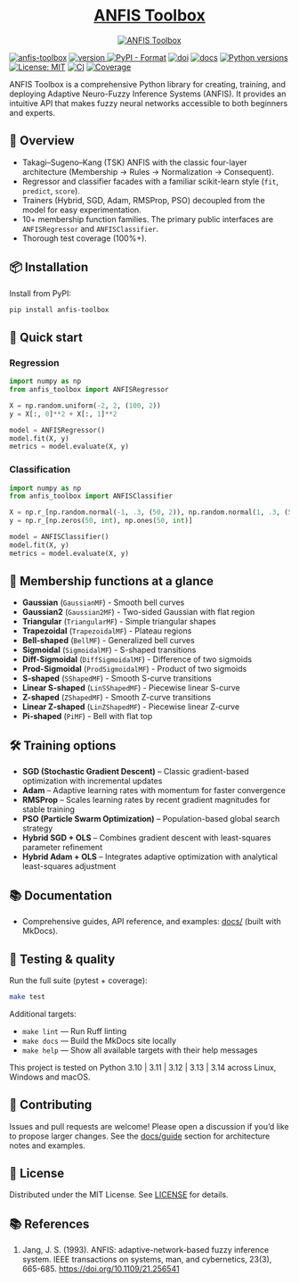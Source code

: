 [<div align="center"><h1>ANFIS Toolbox</h1><img src="https://dcruzf.github.io/anfis-toolbox/assets/logo.svg" alt="ANFIS Toolbox"></div>](https://dcruzf.github.io/anfis-toolbox)

[![anfis-toolbox](https://img.shields.io/endpoint?url=https%3A%2F%2Fdcruzf.github.io%2Fanfis-toolbox%2Fassets%2Fbadge%2Fv0.json&style=flat-square)](https://dcruzf.github.io/anfis-toolbox/)
[![version](https://img.shields.io/pypi/v/anfis-toolbox?style=flat-square&label=&color=303fa1)
](https://pypi.org/project/anfis-toolbox/)
[![PyPI - Format](https://img.shields.io/pypi/format/anfis-toolbox?style=flat-square&label=%20&color=303fa1)](https://www.piwheels.org/project/anfis-toolbox/)
[![doi](https://img.shields.io/badge/-10.5281%2Fzenodo.17437178-blue?style=flat-square&logo=DOI&color=303fa1)](https://doi.org/10.5281/zenodo.17437178)
[![docs](https://img.shields.io/badge/_-docs-303fa1.svg?style=flat-square)](https://dcruzf.github.io/anfis-toolbox/)
[![Python versions](https://img.shields.io/pypi/pyversions/anfis-toolbox?style=flat-square&logo=python&logoColor=white&label=%20&labelColor=303fa1&color=303fa1)](https://pypi.org/project/anfis-toolbox/)
[![License: MIT](https://img.shields.io/badge/_-MIT-303fa1.svg?style=flat-square)](https://github.com/dcruzf/anfis-toolbox/blob/main/LICENSE)
[![CI](https://img.shields.io/badge/dynamic/regex?url=https%3A%2F%2Fgithub.com%2Fdcruzf%2Fanfis-toolbox%2Factions%2Fworkflows%2Fci.yml%2Fbadge.svg&search=%3Ctspan%20.*%3E(%3F%3Cstatus%3Epassing%7Cfailing)%3C%2Ftspan%3E&replace=ci%20%24%3Cstatus%3E&style=flat-square&logo=github&label=%20&color=303fa1)](https://github.com/dcruzf/anfis-toolbox/actions/workflows/ci.yml)
[![Coverage](https://img.shields.io/badge/dynamic/regex?url=https%3A%2F%2Fdcruzf.github.io%2Fanfis-toolbox%2Fassets%2Fcov%2Findex.html&search=%3Cspan%20class%3D%22pc_cov%22%3E(%3F%3Ccov%3E%5Cd%2B%25)%3C%2Fspan%3E&replace=%24%3Ccov%3E&style=flat-square&logo=pytest&logoColor=white&label=cov&color=303fa1&labelColor=303fa1)](https://dcruzf.github.io/anfis-toolbox/assets/cov/)


ANFIS Toolbox is a comprehensive Python library for creating, training, and deploying Adaptive Neuro-Fuzzy Inference Systems (ANFIS). It provides an intuitive API that makes fuzzy neural networks accessible to both beginners and experts.

## 🚀 Overview

- Takagi–Sugeno–Kang (TSK) ANFIS with the classic four-layer architecture (Membership → Rules → Normalization → Consequent).
- Regressor and classifier facades with a familiar scikit-learn style (`fit`, `predict`, `score`).
- Trainers (Hybrid, SGD, Adam, RMSProp, PSO) decoupled from the model for easy experimentation.
- 10+ membership function families. The primary public interfaces are `ANFISRegressor` and `ANFISClassifier`.
- Thorough test coverage (100%+).

## 📦 Installation

Install from PyPI:

```bash
pip install anfis-toolbox
```

## 🧠 Quick start

### Regression

```python
import numpy as np
from anfis_toolbox import ANFISRegressor

X = np.random.uniform(-2, 2, (100, 2))
y = X[:, 0]**2 + X[:, 1]**2

model = ANFISRegressor()
model.fit(X, y)
metrics = model.evaluate(X, y)
```

### Classification

```python
import numpy as np
from anfis_toolbox import ANFISClassifier

X = np.r_[np.random.normal(-1, .3, (50, 2)), np.random.normal(1, .3, (50, 2))]
y = np.r_[np.zeros(50, int), np.ones(50, int)]

model = ANFISClassifier()
model.fit(X, y)
metrics = model.evaluate(X, y)
```

## 🧩 Membership functions at a glance

- **Gaussian** (`GaussianMF`) - Smooth bell curves
- **Gaussian2** (`Gaussian2MF`) - Two-sided Gaussian with flat region
- **Triangular** (`TriangularMF`) - Simple triangular shapes
- **Trapezoidal** (`TrapezoidalMF`) - Plateau regions
- **Bell-shaped** (`BellMF`) - Generalized bell curves
- **Sigmoidal** (`SigmoidalMF`) - S-shaped transitions
- **Diff-Sigmoidal** (`DiffSigmoidalMF`) - Difference of two sigmoids
- **Prod-Sigmoidal** (`ProdSigmoidalMF`) - Product of two sigmoids
- **S-shaped** (`SShapedMF`) - Smooth S-curve transitions
- **Linear S-shaped** (`LinSShapedMF`) - Piecewise linear S-curve
- **Z-shaped** (`ZShapedMF`) - Smooth Z-curve transitions
- **Linear Z-shaped** (`LinZShapedMF`) - Piecewise linear Z-curve
- **Pi-shaped** (`PiMF`) - Bell with flat top



## 🛠️ Training options

* **SGD (Stochastic Gradient Descent)** – Classic gradient-based optimization with incremental updates
* **Adam** – Adaptive learning rates with momentum for faster convergence
* **RMSProp** – Scales learning rates by recent gradient magnitudes for stable training
* **PSO (Particle Swarm Optimization)** – Population-based global search strategy
* **Hybrid SGD + OLS** – Combines gradient descent with least-squares parameter refinement
* **Hybrid Adam + OLS** – Integrates adaptive optimization with analytical least-squares adjustment

## 📚 Documentation

- Comprehensive guides, API reference, and examples: [docs/](https://dcruzf.github.io/anfis-toolbox/) (built with MkDocs).

## 🧪 Testing & quality

Run the full suite (pytest + coverage):

```bash
make test
```

Additional targets:

- `make lint` — Run Ruff linting
- `make docs` — Build the MkDocs site locally
- `make help` — Show all available targets with their help messages

This project is tested on Python 3.10 | 3.11 | 3.12 | 3.13 | 3.14 across Linux, Windows and macOS.

## 🤝 Contributing

Issues and pull requests are welcome! Please open a discussion if you’d like to propose larger changes. See the [docs/guide](https://dcruzf.github.io/anfis-toolbox/guide/) section for architecture notes and examples.

## 📄 License

Distributed under the MIT License. See [LICENSE](https://github.com/dcruzf/anfis-toolbox/blob/main/LICENSE) for details.

## 📚 References

1. Jang, J. S. (1993). ANFIS: adaptive-network-based fuzzy inference system. IEEE transactions on systems, man, and cybernetics, 23(3), 665-685. https://doi.org/10.1109/21.256541

